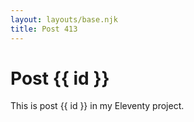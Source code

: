 ```yaml
---
layout: layouts/base.njk
title: Post 413
---
```


# Post {{ id }}

This is post {{ id }} in my Eleventy project.
